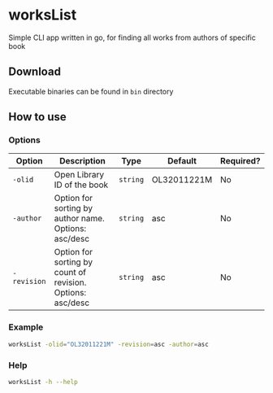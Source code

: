 # worksList

Simple CLI app written in go, for finding all works from authors of specific book

## Download

Executable binaries can be found in `bin` directory

## How to use

### Options

| Option      | Description                                                | Type     | Default     | Required? |
| ----------- | ---------------------------------------------------------- | -------- | ----------- | --------- |
| `-olid`     | Open Library ID of the book                                | `string` | OL32011221M | No        |
| `-author`   | Option for sorting by author name. Options: asc/desc       | `string` | asc         | No        |
| `-revision` | Option for sorting by count of revision. Options: asc/desc | `string` | asc         | No        |

### Example

```bash
worksList -olid="OL32011221M" -revision=asc -author=asc
```

### Help

```bash
worksList -h --help
```
